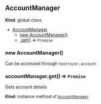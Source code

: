 <a name="AccountManager"></a>

## AccountManager
**Kind**: global class  

* [AccountManager](#AccountManager)
    * [new AccountManager()](#new_AccountManager_new)
    * [.get()](#AccountManager+get) ⇒ <code>Promise</code>

<a name="new_AccountManager_new"></a>

### new AccountManager()
Can be accessed through `textrazor.account`

<a name="AccountManager+get"></a>

### accountManager.get() ⇒ <code>Promise</code>
Gets account details

**Kind**: instance method of <code>[AccountManager](#AccountManager)</code>  
